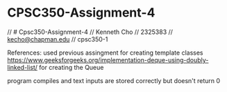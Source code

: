 # CPSC350-Assignment-4
// # Cpsc350-Assignment-4
// Kenneth Cho
// 2325383
// kecho@chapman.edu
// cpsc350-1

References: used previous assingment for creating template classes
https://www.geeksforgeeks.org/implementation-deque-using-doubly-linked-list/
for creating the Queue

program compiles and text inputs are stored correctly but doesn't return 0
